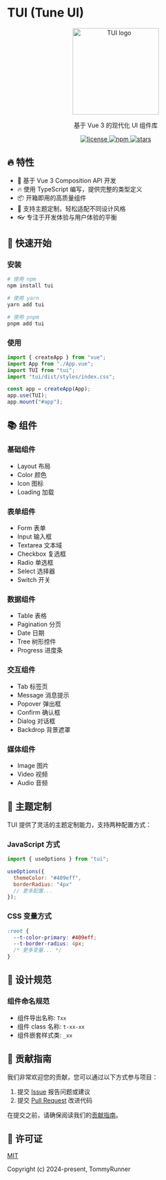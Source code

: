 # TUI (Tune UI)

<p align="center">
  <img src="https://i.postimg.cc/PxMBWVPz/logo.png" width="200" height="200" alt="TUI logo">
</p>

<p align="center">
  基于 Vue 3 的现代化 UI 组件库
</p>

<p align="center">
  <a href="https://github.com/tommyrunner/tui/blob/main/LICENSE">
    <img src="https://img.shields.io/github/license/tommyrunner/tui.svg" alt="license">
  </a>
  <a href="https://www.npmjs.com/package/tui">
    <img src="https://img.shields.io/npm/v/tui.svg" alt="npm">
  </a>
  <a href="https://github.com/tommyrunner/tui/stargazers">
    <img src="https://img.shields.io/github/stars/tommyrunner/tui.svg" alt="stars">
  </a>
</p>

## 🔥 特性

- 💪 基于 Vue 3 Composition API 开发
- 🔥 使用 TypeScript 编写，提供完整的类型定义
- 📦 开箱即用的高质量组件
- 🌈 支持主题定制，轻松适配不同设计风格
- 👓 专注于开发体验与用户体验的平衡

## 🚀 快速开始

### 安装

```bash
# 使用 npm
npm install tui

# 使用 yarn
yarn add tui

# 使用 pnpm
pnpm add tui
```

### 使用

```js
import { createApp } from "vue";
import App from "./App.vue";
import TUI from "tui";
import "tui/dist/styles/index.css";

const app = createApp(App);
app.use(TUI);
app.mount("#app");
```

## 📚 组件

### 基础组件

- Layout 布局
- Color 颜色
- Icon 图标
- Loading 加载

### 表单组件

- Form 表单
- Input 输入框
- Textarea 文本域
- Checkbox 复选框
- Radio 单选框
- Select 选择器
- Switch 开关

### 数据组件

- Table 表格
- Pagination 分页
- Date 日期
- Tree 树形控件
- Progress 进度条

### 交互组件

- Tab 标签页
- Message 消息提示
- Popover 弹出框
- Confirm 确认框
- Dialog 对话框
- Backdrop 背景遮罩

### 媒体组件

- Image 图片
- Video 视频
- Audio 音频

## 🎨 主题定制

TUI 提供了灵活的主题定制能力，支持两种配置方式：

### JavaScript 方式

```js
import { useOptions } from "tui";

useOptions({
  themeColor: "#409eff",
  borderRadius: "4px"
  // 更多配置...
});
```

### CSS 变量方式

```css
:root {
  --t-color-primary: #409eff;
  --t-border-radius: 4px;
  /* 更多变量... */
}
```

## 🧩 设计规范

### 组件命名规范

- 组件导出名称: `Txx`
- 组件 class 名称: `t-xx-xx`
- 组件嵌套样式类: `_xx`

## 🤝 贡献指南

我们非常欢迎您的贡献，您可以通过以下方式参与项目：

1. 提交 [Issue](https://github.com/tommyrunner/tui/issues) 报告问题或建议
2. 提交 [Pull Request](https://github.com/tommyrunner/tui/pulls) 改进代码

在提交之前，请确保阅读我们的[贡献指南](https://github.com/tommyrunner/tui/blob/main/CONTRIBUTING.md)。

## 📄 许可证

[MIT](https://github.com/tommyrunner/tui/blob/main/LICENSE)

Copyright (c) 2024-present, TommyRunner
